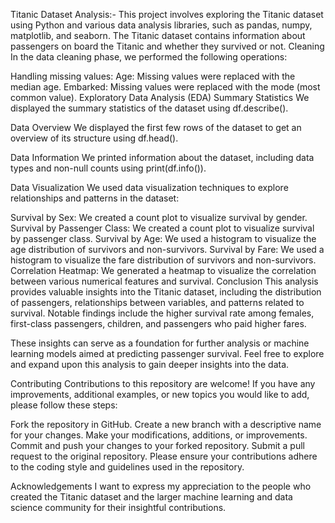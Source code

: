 Titanic Dataset Analysis:-
This project involves exploring the Titanic dataset using Python and various data analysis libraries, such as pandas, numpy, matplotlib, and seaborn. The Titanic dataset contains information about passengers on board the Titanic and whether they survived or not.
Cleaning
In the data cleaning phase, we performed the following operations:

Handling missing values:
Age: Missing values were replaced with the median age.
Embarked: Missing values were replaced with the mode (most common value).
Exploratory Data Analysis (EDA)
Summary Statistics
We displayed the summary statistics of the dataset using df.describe().

Data Overview
We displayed the first few rows of the dataset to get an overview of its structure using df.head().

Data Information
We printed information about the dataset, including data types and non-null counts using print(df.info()).

Data Visualization
We used data visualization techniques to explore relationships and patterns in the dataset:

Survival by Sex: We created a count plot to visualize survival by gender.
Survival by Passenger Class: We created a count plot to visualize survival by passenger class.
Survival by Age: We used a histogram to visualize the age distribution of survivors and non-survivors.
Survival by Fare: We used a histogram to visualize the fare distribution of survivors and non-survivors.
Correlation Heatmap: We generated a heatmap to visualize the correlation between various numerical features and survival.
Conclusion
This analysis provides valuable insights into the Titanic dataset, including the distribution of passengers, relationships between variables, and patterns related to survival. Notable findings include the higher survival rate among females, first-class passengers, children, and passengers who paid higher fares.

These insights can serve as a foundation for further analysis or machine learning models aimed at predicting passenger survival. Feel free to explore and expand upon this analysis to gain deeper insights into the data.

Contributing
Contributions to this repository are welcome! If you have any improvements, additional examples, or new topics you would like to add, please follow these steps:

Fork the repository in GitHub.
Create a new branch with a descriptive name for your changes.
Make your modifications, additions, or improvements.
Commit and push your changes to your forked repository.
Submit a pull request to the original repository.
Please ensure your contributions adhere to the coding style and guidelines used in the repository.

Acknowledgements
I want to express my appreciation to the people who created the Titanic dataset and the larger machine learning and data science community for their insightful contributions.
